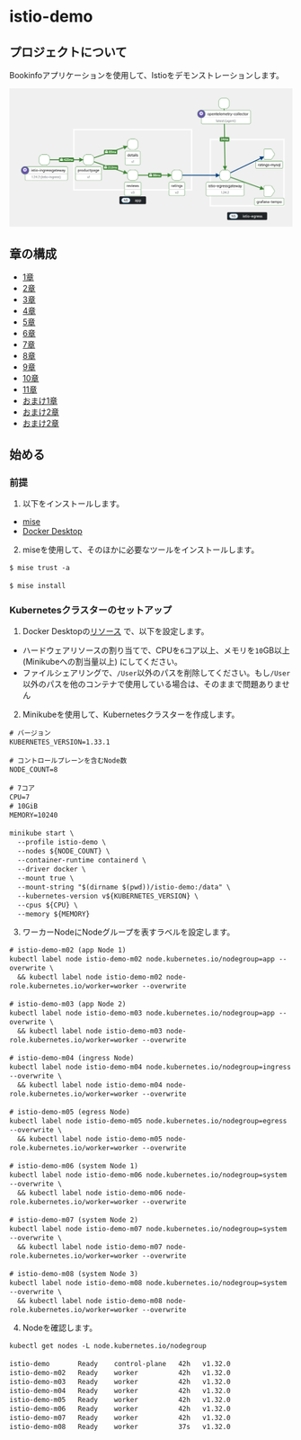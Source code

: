 # istio-demo

## プロジェクトについて

Bookinfoアプリケーションを使用して、Istioをデモンストレーションします。

![mesh-topology](./images/mesh-topology.png)

## 章の構成

- [1章](./chapter-01/README.md)
- [2章](./chapter-02/README.md)
- [3章](./chapter-03/README.md)
- [4章](./chapter-04/README.md)
- [5章](./chapter-05/README.md)
- [6章](./chapter-06/README.md)
- [7章](./chapter-07/README.md)
- [8章](./chapter-08/README.md)
- [9章](./chapter-09/README.md)
- [10章](./chapter-10/README.md)
- [11章](./chapter-11/README.md)
- [おまけ1章](./chapter-extra-01/README.md)
- [おまけ2章](./chapter-extra-02/README.md)
- [おまけ2章](./chapter-extra-03/README.md)

## 始める

### 前提

1. 以下をインストールします。

- [mise](https://mise.jdx.dev/getting-started.html)
- [Docker Desktop](https://docs.docker.com/desktop/)

2. miseを使用して、そのほかに必要なツールをインストールします。

```bash:ターミナル
$ mise trust -a

$ mise install
```

### Kubernetesクラスターのセットアップ

1. Docker Desktopの[リソース](https://docs.docker.com/desktop/settings-and-maintenance/settings/#resources) で、以下を設定します。

- ハードウェアリソースの割り当てで、CPUを`6`コア以上、メモリを`10`GB以上 (Minikubeへの割当量以上) にしてください。
- ファイルシェアリングで、`/User`以外のパスを削除してください。もし`/User`以外のパスを他のコンテナで使用している場合は、そのままで問題ありません

2. Minikubeを使用して、Kubernetesクラスターを作成します。

```bash:ターミナル
# バージョン
KUBERNETES_VERSION=1.33.1

# コントロールプレーンを含むNode数
NODE_COUNT=8

# 7コア
CPU=7
# 10GiB
MEMORY=10240

minikube start \
  --profile istio-demo \
  --nodes ${NODE_COUNT} \
  --container-runtime containerd \
  --driver docker \
  --mount true \
  --mount-string "$(dirname $(pwd))/istio-demo:/data" \
  --kubernetes-version v${KUBERNETES_VERSION} \
  --cpus ${CPU} \
  --memory ${MEMORY}
```

3. ワーカーNodeにNodeグループを表すラベルを設定します。

```bash:ターミナル
# istio-demo-m02 (app Node 1)
kubectl label node istio-demo-m02 node.kubernetes.io/nodegroup=app --overwrite \
  && kubectl label node istio-demo-m02 node-role.kubernetes.io/worker=worker --overwrite

# istio-demo-m03 (app Node 2)
kubectl label node istio-demo-m03 node.kubernetes.io/nodegroup=app --overwrite \
  && kubectl label node istio-demo-m03 node-role.kubernetes.io/worker=worker --overwrite

# istio-demo-m04 (ingress Node)
kubectl label node istio-demo-m04 node.kubernetes.io/nodegroup=ingress --overwrite \
  && kubectl label node istio-demo-m04 node-role.kubernetes.io/worker=worker --overwrite

# istio-demo-m05 (egress Node)
kubectl label node istio-demo-m05 node.kubernetes.io/nodegroup=egress --overwrite \
  && kubectl label node istio-demo-m05 node-role.kubernetes.io/worker=worker --overwrite

# istio-demo-m06 (system Node 1)
kubectl label node istio-demo-m06 node.kubernetes.io/nodegroup=system --overwrite \
  && kubectl label node istio-demo-m06 node-role.kubernetes.io/worker=worker --overwrite

# istio-demo-m07 (system Node 2)
kubectl label node istio-demo-m07 node.kubernetes.io/nodegroup=system --overwrite \
  && kubectl label node istio-demo-m07 node-role.kubernetes.io/worker=worker --overwrite

# istio-demo-m08 (system Node 3)
kubectl label node istio-demo-m08 node.kubernetes.io/nodegroup=system --overwrite \
  && kubectl label node istio-demo-m08 node-role.kubernetes.io/worker=worker --overwrite
```

4. Nodeを確認します。

```bash:ターミナル
kubectl get nodes -L node.kubernetes.io/nodegroup

istio-demo       Ready    control-plane   42h   v1.32.0
istio-demo-m02   Ready    worker          42h   v1.32.0
istio-demo-m03   Ready    worker          42h   v1.32.0
istio-demo-m04   Ready    worker          42h   v1.32.0
istio-demo-m05   Ready    worker          42h   v1.32.0
istio-demo-m06   Ready    worker          42h   v1.32.0
istio-demo-m07   Ready    worker          42h   v1.32.0
istio-demo-m08   Ready    worker          37s   v1.32.0
```
